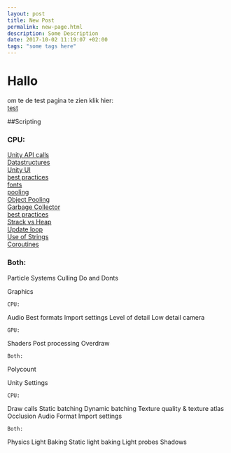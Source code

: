 ```yaml
---
layout: post
title: New Post
permalink: new-page.html
description: Some Description
date: 2017-10-02 11:19:07 +02:00
tags: "some tags here"
---
```


# Hallo

om te de test pagina te zien klik hier:  
[test](/Scripting/Scripting1.md)



##Scripting

###	CPU:
[Unity API calls](http://www.hilltopoutdoorcentre.co.uk/bwa-assets/imgLibrary/images/Blog/coming-soon_0.jpg)        
[Datastructures](http://www.hilltopoutdoorcentre.co.uk/bwa-assets/imgLibrary/images/Blog/coming-soon_0.jpg)         
[Unity UI](http://www.hilltopoutdoorcentre.co.uk/bwa-assets/imgLibrary/images/Blog/coming-soon_0.jpg)               
[best practices](http://www.hilltopoutdoorcentre.co.uk/bwa-assets/imgLibrary/images/Blog/coming-soon_0.jpg)         
[fonts](http://www.hilltopoutdoorcentre.co.uk/bwa-assets/imgLibrary/images/Blog/coming-soon_0.jpg)                  
[pooling](http://www.hilltopoutdoorcentre.co.uk/bwa-assets/imgLibrary/images/Blog/coming-soon_0.jpg)                
[Object Pooling](http://www.hilltopoutdoorcentre.co.uk/bwa-assets/imgLibrary/images/Blog/coming-soon_0.jpg)         
[Garbage Collector](http://www.hilltopoutdoorcentre.co.uk/bwa-assets/imgLibrary/images/Blog/coming-soon_0.jpg)      
[best practices](http://www.hilltopoutdoorcentre.co.uk/bwa-assets/imgLibrary/images/Blog/coming-soon_0.jpg)         
[Strack vs Heap](http://www.hilltopoutdoorcentre.co.uk/bwa-assets/imgLibrary/images/Blog/coming-soon_0.jpg)         
[Update loop](http://www.hilltopoutdoorcentre.co.uk/bwa-assets/imgLibrary/images/Blog/coming-soon_0.jpg)            
[Use of Strings](http://www.hilltopoutdoorcentre.co.uk/bwa-assets/imgLibrary/images/Blog/coming-soon_0.jpg)         
[Coroutines](http://www.hilltopoutdoorcentre.co.uk/bwa-assets/imgLibrary/images/Blog/coming-soon_0.jpg)             

###	Both:
Particle Systems
Culling
Do and Donts




Graphics

	CPU:
Audio
Best formats
Import settings
Level of detail
Low detail camera

	GPU:
Shaders
Post processing
Overdraw

	Both:
Polycount



Unity Settings

	CPU:
Draw calls
Static batching
Dynamic batching
Texture quality & texture atlas
Occlusion
Audio
Format
Import settings

	Both:
Physics
Light Baking
Static light baking
Light probes
Shadows